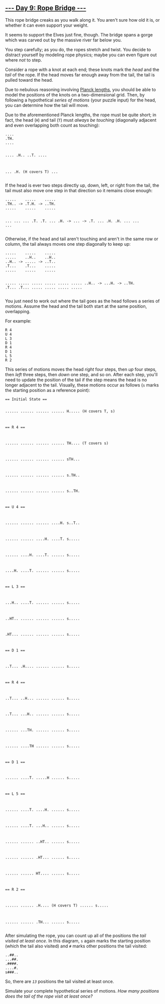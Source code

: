 <article class="day-desc"><h2><a href="https://adventofcode.com/2022/day/9">--- Day 9: Rope Bridge ---</a></h2><p>This rope bridge creaks as you walk along it. You aren't sure how old it is, or whether it can even support your weight.</p>
<p>It seems to support the Elves just fine, though. The bridge spans a gorge which was carved out by the massive river far below you.</p>
<p>You step carefully; as you do, the ropes stretch and twist. You decide to distract yourself by modeling rope physics; maybe you can even figure out where <em>not</em> to step.</p>
<p>Consider a rope with a knot at each end; these knots mark the <em>head</em> and the <em>tail</em> of the rope. If the head moves far enough away from the tail, the tail is pulled toward the head.</p>
<p>Due to nebulous reasoning involving <a href="https://en.wikipedia.org/wiki/Planck_units#Planck_length" target="_blank">Planck lengths</a>, you should be able to model the positions of the knots on a two-dimensional grid. Then, by following a hypothetical <em>series of motions</em> (your puzzle input) for the head, you can determine how the tail will move.</p>
<p><span title="I'm an engineer, not a physicist!">Due to the aforementioned Planck lengths</span>, the rope must be quite short; in fact, the head (<code>H</code>) and tail (<code>T</code>) must <em>always be touching</em> (diagonally adjacent and even overlapping both count as touching):</p>
<pre><code>....
.TH.
....

....
.H..
..T.
....

...
.H. (H covers T)
...
</code></pre>
<p>If the head is ever two steps directly up, down, left, or right from the tail, the tail must also move one step in that direction so it remains close enough:</p>
<pre><code>.....    .....    .....
.TH.. -&gt; .T.H. -&gt; ..TH.
.....    .....    .....

...    ...    ...
.T.    .T.    ...
.H. -&gt; ... -&gt; .T.
...    .H.    .H.
...    ...    ...
</code></pre>
<p>Otherwise, if the head and tail aren't touching and aren't in the same row or column, the tail always moves one step diagonally to keep up:</p>
<pre><code>.....    .....    .....
.....    ..H..    ..H..
..H.. -&gt; ..... -&gt; ..T..
.T...    .T...    .....
.....    .....    .....

.....    .....    .....
.....    .....    .....
..H.. -&gt; ...H. -&gt; ..TH.
.T...    .T...    .....
.....    .....    .....
</code></pre>
<p>You just need to work out where the tail goes as the head follows a series of motions. Assume the head and the tail both start at the same position, overlapping.</p>
<p>For example:</p>
<pre><code>R 4
U 4
L 3
D 1
R 4
D 1
L 5
R 2
</code></pre>
<p>This series of motions moves the head <em>right</em> four steps, then <em>up</em> four steps, then <em>left</em> three steps, then <em>down</em> one step, and so on. After each step, you'll need to update the position of the tail if the step means the head is no longer adjacent to the tail. Visually, these motions occur as follows (<code>s</code> marks the starting position as a reference point):</p>
<pre><code>== Initial State ==

......
......
......
......
H.....  (H covers T, s)

== R 4 ==

......
......
......
......
TH....  (T covers s)

......
......
......
......
sTH...

......
......
......
......
s.TH..

......
......
......
......
s..TH.

== U 4 ==

......
......
......
....H.
s..T..

......
......
....H.
....T.
s.....

......
....H.
....T.
......
s.....

....H.
....T.
......
......
s.....

== L 3 ==

...H..
....T.
......
......
s.....

..HT..
......
......
......
s.....

.HT...
......
......
......
s.....

== D 1 ==

..T...
.H....
......
......
s.....

== R 4 ==

..T...
..H...
......
......
s.....

..T...
...H..
......
......
s.....

......
...TH.
......
......
s.....

......
....TH
......
......
s.....

== D 1 ==

......
....T.
.....H
......
s.....

== L 5 ==

......
....T.
....H.
......
s.....

......
....T.
...H..
......
s.....

......
......
..HT..
......
s.....

......
......
.HT...
......
s.....

......
......
HT....
......
s.....

== R 2 ==

......
......
.H....  (H covers T)
......
s.....

......
......
.TH...
......
s.....
</code></pre>
<p>After simulating the rope, you can count up all of the positions the <em>tail visited at least once</em>. In this diagram, <code>s</code> again marks the starting position (which the tail also visited) and <code>#</code> marks other positions the tail visited:</p>
<pre><code>..##..
...##.
.####.
....#.
s###..
</code></pre>
<p>So, there are <code><em>13</em></code> positions the tail visited at least once.</p>
<p>Simulate your complete hypothetical series of motions. <em>How many positions does the tail of the rope visit at least once?</em></p>
</article>